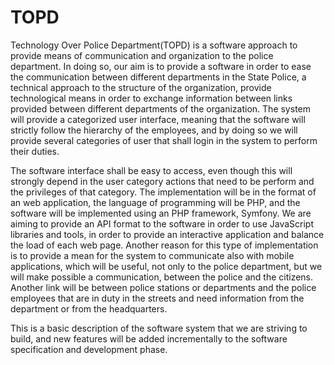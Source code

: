 # TOPD

Technology Over Police Department(TOPD) is a software approach to provide means of communication and organization to the police department. In doing so, our aim is to provide a software in order to ease the communication between different departments in the State Police, a technical approach to the structure of the organization, provide technological means in order to exchange information between links provided between different departments of the organization.
The system will provide a categorized user interface, meaning that the software will strictly follow the hierarchy of the employees, and by doing so we will provide several categories of user that shall login in the system to perform their duties.

The software interface shall be easy to access, even though this will strongly depend in the user category actions that need to be perform and the privileges of that category.
The implementation will be in the format of an web application, the language of programming will be PHP, and the software will be implemented using an PHP framework, Symfony. We are aiming to provide an API format to the software in order to use JavaScript libraries and tools, in order to provide an interactive application and balance the load of each web page. Another reason for this type of implementation is to provide a mean for the system to communicate also with mobile applications, which will be useful, not only to the police department, but we will make possible a communication, between the police and the citizens. Another link will be between police stations or departments and the police employees that are in duty in the streets and need information from the department or from the headquarters.

This is a basic description of the software system that we are striving to build, and new features will be added incrementally to the software specification and development phase.


